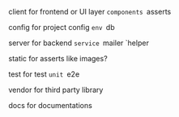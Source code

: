 client for frontend or UI layer
  `components
  `asserts

config for project config
  `env
  `db

server for backend
  `service
  `mailer
  `helper

static for asserts like images?

test for test
  `unit
  `e2e

vendor for third party library

docs for documentations

